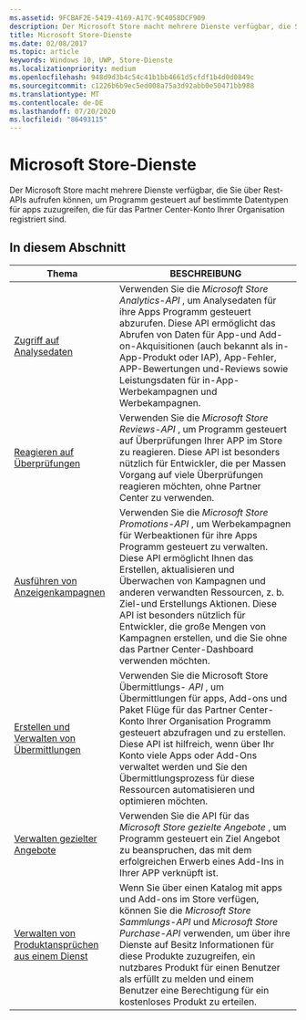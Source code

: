 ```yaml
---
ms.assetid: 9FCBAF2E-5419-4169-A17C-9C4058DCF909
description: Der Microsoft Store macht mehrere Dienste verfügbar, die Sie über Rest-APIs aufrufen können, um Programm gesteuert auf bestimmte Datentypen für apps zuzugreifen, die für das Partner Center-Konto Ihrer Organisation registriert sind.
title: Microsoft Store-Dienste
ms.date: 02/08/2017
ms.topic: article
keywords: Windows 10, UWP, Store-Dienste
ms.localizationpriority: medium
ms.openlocfilehash: 948d9d3b4c54c41b1bb4661d5cfdf1b4d0d0849c
ms.sourcegitcommit: c1226b6b9ec5ed008a75a3d92abb0e50471bb988
ms.translationtype: MT
ms.contentlocale: de-DE
ms.lasthandoff: 07/20/2020
ms.locfileid: "86493115"
---
```

# <a name="microsoft-store-services"></a>Microsoft Store-Dienste

Der Microsoft Store macht mehrere Dienste verfügbar, die Sie über Rest-APIs aufrufen können, um Programm gesteuert auf bestimmte Datentypen für apps zuzugreifen, die für das Partner Center-Konto Ihrer Organisation registriert sind.

## <a name="in-this-section"></a>In diesem Abschnitt


| Thema            | BESCHREIBUNG                 |
|------------------|-----------------------------|
| [Zugriff auf Analysedaten](access-analytics-data-using-windows-store-services.md) | Verwenden Sie die *Microsoft Store Analytics-API* , um Analysedaten für ihre Apps Programm gesteuert abzurufen. Diese API ermöglicht das Abrufen von Daten für App-und Add-on-Akquisitionen (auch bekannt als in-App-Produkt oder IAP), App-Fehler, APP-Bewertungen und-Reviews sowie Leistungsdaten für in-App-Werbekampagnen und Werbekampagnen. |
| [Reagieren auf Überprüfungen](respond-to-reviews-using-windows-store-services.md) | Verwenden Sie die *Microsoft Store Reviews-API* , um Programm gesteuert auf Überprüfungen Ihrer APP im Store zu reagieren. Diese API ist besonders nützlich für Entwickler, die per Massen Vorgang auf viele Überprüfungen reagieren möchten, ohne Partner Center zu verwenden.  |
| [Ausführen von Anzeigenkampagnen](run-ad-campaigns-using-windows-store-services.md) | Verwenden Sie die *Microsoft Store Promotions-API* , um Werbekampagnen für Werbeaktionen für ihre Apps Programm gesteuert zu verwalten. Diese API ermöglicht Ihnen das Erstellen, aktualisieren und Überwachen von Kampagnen und anderen verwandten Ressourcen, z. b. Ziel-und Erstellungs Aktionen. Diese API ist besonders nützlich für Entwickler, die große Mengen von Kampagnen erstellen, und die Sie ohne das Partner Center-Dashboard verwenden möchten. |
| [Erstellen und Verwalten von Übermittlungen](create-and-manage-submissions-using-windows-store-services.md) | Verwenden Sie die Microsoft Store Übermittlungs- *API* , um Übermittlungen für apps, Add-ons und Paket Flüge für das Partner Center-Konto Ihrer Organisation Programm gesteuert abzufragen und zu erstellen. Diese API ist hilfreich, wenn über Ihr Konto viele Apps oder Add-Ons verwaltet werden und Sie den Übermittlungsprozess für diese Ressourcen automatisieren und optimieren möchten. |
| [Verwalten gezielter Angebote](manage-targeted-offers-using-windows-store-services.md) | Verwenden Sie die API für das *Microsoft Store gezielte Angebote* , um Programm gesteuert ein Ziel Angebot zu beanspruchen, das mit dem erfolgreichen Erwerb eines Add-Ins in Ihrer APP verknüpft ist. |
| [Verwalten von Produktansprüchen aus einem Dienst](view-and-grant-products-from-a-service.md)  | Wenn Sie über einen Katalog mit apps und Add-ons im Store verfügen, können Sie die *Microsoft Store Sammlungs-API* und *Microsoft Store Purchase-API* verwenden, um über ihre Dienste auf Besitz Informationen für diese Produkte zuzugreifen, ein nutzbares Produkt für einen Benutzer als erfüllt zu melden und einem Benutzer eine Berechtigung für ein kostenloses Produkt zu erteilen.  |
